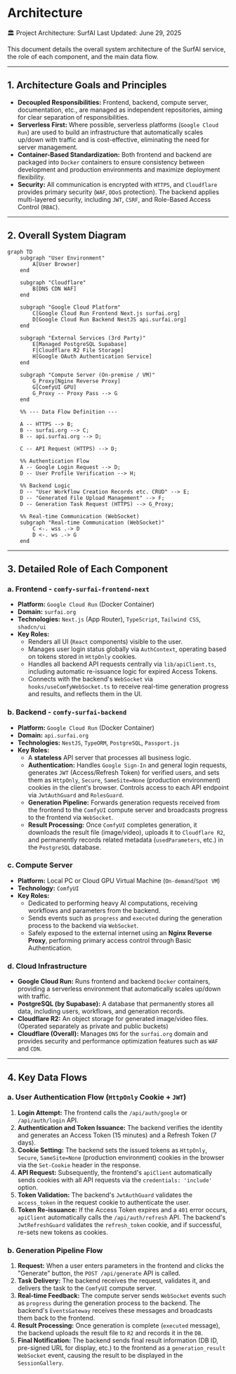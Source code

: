 # Architecture
🏛️ Project Architecture: SurfAI
Last Updated: June 29, 2025

This document details the overall system architecture of the SurfAI service, the role of each component, and the main data flow.

---

## 1. Architecture Goals and Principles

-   **Decoupled Responsibilities:** Frontend, backend, compute server, documentation, etc., are managed as independent repositories, aiming for clear separation of responsibilities.
-   **Serverless First:** Where possible, serverless platforms (`Google Cloud Run`) are used to build an infrastructure that automatically scales up/down with traffic and is cost-effective, eliminating the need for server management.
-   **Container-Based Standardization:** Both frontend and backend are packaged into `Docker` containers to ensure consistency between development and production environments and maximize deployment flexibility.
-   **Security:** All communication is encrypted with `HTTPS`, and `Cloudflare` provides primary security (`WAF`, `DDoS` protection). The backend applies multi-layered security, including `JWT`, `CSRF`, and Role-Based Access Control (`RBAC`).

---

## 2. Overall System Diagram

```mermaid
graph TD
    subgraph "User Environment"
        A[User Browser]
    end

    subgraph "Cloudflare"
        B[DNS CDN WAF]
    end

    subgraph "Google Cloud Platform"
        C[Google Cloud Run Frontend Next.js surfai.org]
        D[Google Cloud Run Backend NestJS api.surfai.org]
    end

    subgraph "External Services (3rd Party)"
        E[Managed PostgreSQL Supabase]
        F[Cloudflare R2 File Storage]
        H[Google OAuth Authentication Service]
    end
    
    subgraph "Compute Server (On-premise / VM)"
        G_Proxy[Nginx Reverse Proxy]
        G[ComfyUI GPU]
        G_Proxy -- Proxy Pass --> G
    end

    %% --- Data Flow Definition ---

    A -- HTTPS --> B;
    B -- surfai.org --> C;
    B -- api.surfai.org --> D;
    
    C -- API Request (HTTPS) --> D;
    
    %% Authentication Flow
    A -- Google Login Request --> D;
    D -- User Profile Verification --> H;

    %% Backend Logic
    D -- "User Workflow Creation Records etc. CRUD" --> E;
    D -- "Generated File Upload Management" --> F;
    D -- Generation Task Request (HTTPS) --> G_Proxy;
    
    %% Real-time Communication (WebSocket)
    subgraph "Real-time Communication (WebSocket)"
        C <-. wss .-> D
        D <-. ws .-> G
    end
```

---

## 3. Detailed Role of Each Component

### a. Frontend - `comfy-surfai-frontend-next`

-   **Platform:** `Google Cloud Run` (Docker Container)
-   **Domain:** `surfai.org`
-   **Technologies:** `Next.js` (App Router), `TypeScript`, `Tailwind CSS`, `shadcn/ui`
-   **Key Roles:**
    -   Renders all UI (`React` components) visible to the user.
    -   Manages user login status globally via `AuthContext`, operating based on tokens stored in `HttpOnly` cookies.
    -   Handles all backend API requests centrally via `lib/apiClient.ts`, including automatic re-issuance logic for expired Access Tokens.
    -   Connects with the backend's `WebSocket` via `hooks/useComfyWebSocket.ts` to receive real-time generation progress and results, and reflects them in the UI.

### b. Backend - `comfy-surfai-backend`

-   **Platform:** `Google Cloud Run` (Docker Container)
-   **Domain:** `api.surfai.org`
-   **Technologies:** `NestJS`, `TypeORM`, `PostgreSQL`, `Passport.js`
-   **Key Roles:**
    -   A **stateless** API server that processes all business logic.
    -   **Authentication:** Handles `Google Sign-In` and general login requests, generates `JWT` (Access/Refresh Token) for verified users, and sets them as `HttpOnly`, `Secure`, `SameSite=None` (production environment) cookies in the client's browser. Controls access to each API endpoint via `JwtAuthGuard` and `RolesGuard`.
    -   **Generation Pipeline:** Forwards generation requests received from the frontend to the `ComfyUI` compute server and broadcasts progress to the frontend via `WebSocket`.
    -   **Result Processing:** Once `ComfyUI` completes generation, it downloads the result file (image/video), uploads it to `Cloudflare R2`, and permanently records related metadata (`usedParameters`, etc.) in the `PostgreSQL` database.

### c. Compute Server

-   **Platform:** Local PC or Cloud GPU Virtual Machine (`On-demand`/`Spot VM`)
-   **Technology:** `ComfyUI`
-   **Key Roles:**
    -   Dedicated to performing heavy AI computations, receiving workflows and parameters from the backend.
    -   Sends events such as `progress` and `executed` during the generation process to the backend via `WebSocket`.
    -   Safely exposed to the external internet using an **Nginx Reverse Proxy**, performing primary access control through Basic Authentication.

### d. Cloud Infrastructure

-   **Google Cloud Run:** Runs frontend and backend `Docker` containers, providing a serverless environment that automatically scales up/down with traffic.
-   **PostgreSQL (by Supabase):** A database that permanently stores all data, including users, workflows, and generation records.
-   **Cloudflare R2:** An object storage for generated image/video files. (Operated separately as private and public buckets)
-   **Cloudflare (Overall):** Manages `DNS` for the `surfai.org` domain and provides security and performance optimization features such as `WAF` and `CDN`.

---

## 4. Key Data Flows

### a. User Authentication Flow (`HttpOnly` Cookie + `JWT`)

1.  **Login Attempt:** The frontend calls the `/api/auth/google` or `/api/auth/login` API.
2.  **Authentication and Token Issuance:** The backend verifies the identity and generates an Access Token (15 minutes) and a Refresh Token (7 days).
3.  **Cookie Setting:** The backend sets the issued tokens as `HttpOnly`, `Secure`, `SameSite=None` (production environment) cookies in the browser via the `Set-Cookie` header in the response.
4.  **API Request:** Subsequently, the frontend's `apiClient` automatically sends cookies with all API requests via the `credentials: 'include'` option.
5.  **Token Validation:** The backend's `JwtAuthGuard` validates the `access_token` in the request cookie to authenticate the user.
6.  **Token Re-issuance:** If the Access Token expires and a `401` error occurs, `apiClient` automatically calls the `/api/auth/refresh` API. The backend's `JwtRefreshGuard` validates the `refresh_token` cookie, and if successful, re-sets new tokens as cookies.

### b. Generation Pipeline Flow

1.  **Request:** When a user enters parameters in the frontend and clicks the "Generate" button, the `POST /api/generate` API is called.
2.  **Task Delivery:** The backend receives the request, validates it, and delivers the task to the `ComfyUI` compute server.
3.  **Real-time Feedback:** The compute server sends `WebSocket` events such as `progress` during the generation process to the backend. The backend's `EventsGateway` receives these messages and broadcasts them back to the frontend.
4.  **Result Processing:** Once generation is complete (`executed` message), the backend uploads the result file to `R2` and records it in the `DB`.
5.  **Final Notification:** The backend sends final result information (DB ID, pre-signed URL for display, etc.) to the frontend as a `generation_result` `WebSocket` event, causing the result to be displayed in the `SessionGallery`.
